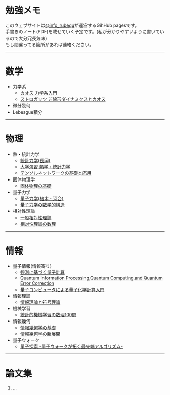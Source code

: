 # 勉強メモ

このウェブサイトは[@info_rubegu](https://twitter.com/info_rubegu)が運営するGihHub pagesです。  
手書きのノート(PDF)を載せていく予定です。(私が分かりやすいように書いているので大分冗長気味)  
もし間違ってる箇所があれば連絡ください。  

***
# 数学
- 力学系
    - [カオス 力学系入門](https://yuuki-ichimiya.github.io/Math/Thermal_Statistical_Mechanics/978_4621065426)
    - [ストロガッツ 非線形ダイナミクスとカオス](https://yuuki-ichimiya.github.io/Math/Thermal_Statistical_Mechanics/978_4621085806)
- 微分幾何
- Lebesgue積分

***
# 物理
- 熱・統計力学
    - [統計力学(長岡)](https://yuuki-ichimiya.github.io/Physics/Thermal_Statistical_Mechanics/978-4000299091)
    - [大学演習 熱学・統計力学](https://yuuki-ichimiya.github.io/Physics/Thermal_Statistical_Mechanics/978_4785380328)
    - [テンソルネットワークの基礎と応用](https://yuuki-ichimiya.github.io/Physics/Thermal_Statistical_Mechanics/978_4781915159)
- 固体物理学
    - [固体物理の基礎](https://yuuki-ichimiya.github.io/Physics/Solid_State_Physics/978_4842701981)
- 量子力学
    - [量子力学(猪木・河合)](https://yuuki-ichimiya.github.io/Physics/Quantum_Mechanics/978_4061532090)
    - [量子力学の数学的構造](https://yuuki-ichimiya.github.io/Physics/Quantum_Mechanics/978_4254136777)
- 相対性理論
    - [一般相対性理論](https://yuuki-ichimiya.github.io/Physics/Theory_of_Relativity/978_4785323158)
    - [相対性理論の数理](https://yuuki-ichimiya.github.io/Physics/Theory_of_Relativity/978_4535789289)

***
# 情報
- 量子情報(情報寄り)
    - [観測に基づく量子計算](https://yuuki-ichimiya.github.io/Physics/Quantum_Information/978_4339028706)
    - [Quantum Information Processing,Quantum Computing,and Quantum Error Correction](https://yuuki-ichimiya.github.io/Physics/Quantum_Information/978_0128219829)
    - [量子コンピュータによる量子化学計算入門](https://yuuki-ichimiya.github.io/Physics/Quantum_Information/978_4065218273)
- 情報理論
    - [情報理論と符号理論](https://yuuki-ichimiya.github.io/Information/Information_Theory/978_4621063422)
- 機械学習
    - [統計的機械学習の数理100問](https://yuuki-ichimiya.github.io/Information/Machine_Learning/978_4320125070)
- 情報幾何
    - [情報幾何学の基礎](https://yuuki-ichimiya.github.io/Information/Information_Geometry/978_4320114517)
    - [情報幾何学の新展開](https://yuuki-ichimiya.github.io/Information/Information_Geometry/978_4781914633)
- 量子ウォーク
    - [量子探索 -量子ウォークが拓く最先端アルゴリズム-](https://yuuki-ichimiya.github.io/Information/Quantum_Walk/978_4764906303)

***
# 論文集
1. ...


<!-- https://qiita.com/tbpgr/items/989c6badefff69377da7 -->
